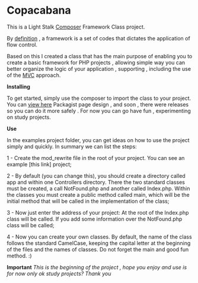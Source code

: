 # Copacabana
This is a Light Stalk [Composer](https://getcomposer.org/) Framework Class project.

By [definition](https://pt.wikipedia.org/wiki/Framework) , a framework is a set of codes that dictates the application of flow control.

Based on this I created a class that has the main purpose of enabling you to create a basic framework for PHP projects , allowing simple way you can better organize the logic of your application , supporting , including the use of the [MVC](https://en.wikipedia.org/wiki/Model%E2%80%93view%E2%80%93controller) approach.

**Installing**

To get started, simply use the composer to import the class to your project. You can [view here]((https://packagist.org/packages/thiagotoledo/copacabana)) Packagist page design , and soon , there were releases so you can do it more safely . 
For now you can go have fun , experimenting on study projects.

**Use**

In the examples project folder, you can get ideas on how to use the project simply and quickly. In summary we can list the steps:

1 - Create the mod_rewrite file in the root of your project. You can see an example [this link] project;

2 - By default (you can change this), you should create a directory called app and within one Controllers directory. There the two standard classes must be created, a call NotFound.php and another called Index.php. Within the classes you must create a public method called main, which will be the initial method that will be called in the implementation of the class;

3 - Now just enter the address of your project: At the root of the Index.php class will be called. If you add some information over the NotFound.php class will be called;

4 - Now you can create your own classes. By default, the name of the class follows the standard CamelCase, keeping the capital letter at the beginning of the files and the names of classes. Do not forget the main and good fun method. :)

**Important**
_This is the beginning of the project , hope you enjoy and use is for now only ok study projects? Thank you_